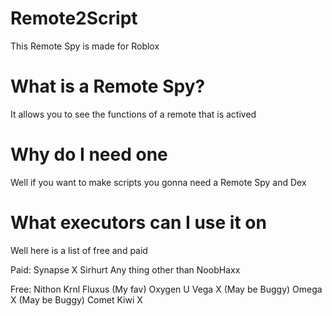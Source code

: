 # Remote2Script
This Remote Spy is made for Roblox

# What is a Remote Spy?
It allows you to see the functions of a remote that is actived

# Why do I need one
Well if you want to make scripts you gonna need a Remote Spy and Dex

# What executors can I use it on
Well here is a list of free and paid

Paid:
Synapse X
Sirhurt
Any thing other than NoobHaxx

Free:
Nithon
Krnl
Fluxus (My fav)
Oxygen U
Vega X (May be Buggy)
Omega X (May be Buggy)
Comet
Kiwi X
